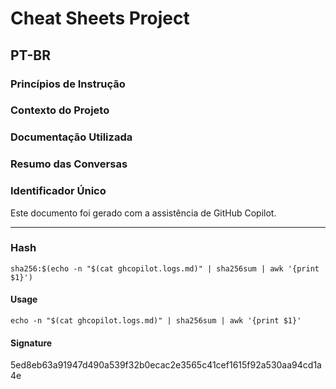 # Cheat Sheets Project

## PT-BR

### Princípios de Instrução



### Contexto do Projeto



### Documentação Utilizada



### Resumo das Conversas



### Identificador Único

Este documento foi gerado com a assistência de GitHub Copilot.

---

### Hash

`sha256:$(echo -n "$(cat ghcopilot.logs.md)" | sha256sum | awk '{print $1}')`

#### Usage

`echo -n "$(cat ghcopilot.logs.md)" | sha256sum | awk '{print $1}'`

#### Signature

5ed8eb63a91947d490a539f32b0ecac2e3565c41cef1615f92a530aa94cd1a4e
